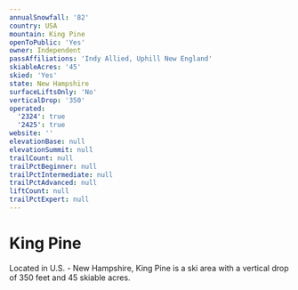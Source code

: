 ```yaml
---
annualSnowfall: '82'
country: USA
mountain: King Pine
openToPublic: 'Yes'
owner: Independent
passAffiliations: 'Indy Allied, Uphill New England'
skiableAcres: '45'
skied: 'Yes'
state: New Hampshire
surfaceLiftsOnly: 'No'
verticalDrop: '350'
operated:
  '2324': true
  '2425': true
website: ''
elevationBase: null
elevationSummit: null
trailCount: null
trailPctBeginner: null
trailPctIntermediate: null
trailPctAdvanced: null
liftCount: null
trailPctExpert: null
---
```



# King Pine

Located in U.S. - New Hampshire, King Pine is a ski area with a vertical drop of 350 feet and 45 skiable acres.
